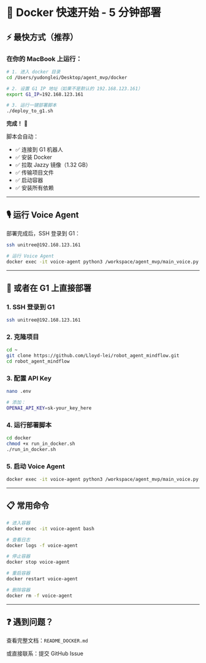 # 🚀 Docker 快速开始 - 5 分钟部署

## ⚡ 最快方式（推荐）

### **在你的 MacBook 上运行：**

```bash
# 1. 进入 docker 目录
cd /Users/yudonglei/Desktop/agent_mvp/docker

# 2. 设置 G1 IP 地址（如果不是默认的 192.168.123.161）
export G1_IP=192.168.123.161

# 3. 运行一键部署脚本
./deploy_to_g1.sh
```

**完成！** 🎉

脚本会自动：
- ✅ 连接到 G1 机器人
- ✅ 安装 Docker
- ✅ 拉取 Jazzy 镜像（1.32 GB）
- ✅ 传输项目文件
- ✅ 启动容器
- ✅ 安装所有依赖

---

## 🎙️ 运行 Voice Agent

部署完成后，SSH 登录到 G1：

```bash
ssh unitree@192.168.123.161

# 运行 Voice Agent
docker exec -it voice-agent python3 /workspace/agent_mvp/main_voice.py
```

---

## 🔄 或者在 G1 上直接部署

### **1. SSH 登录到 G1**

```bash
ssh unitree@192.168.123.161
```

### **2. 克隆项目**

```bash
cd ~
git clone https://github.com/Lloyd-lei/robot_agent_mindflow.git
cd robot_agent_mindflow
```

### **3. 配置 API Key**

```bash
nano .env

# 添加：
OPENAI_API_KEY=sk-your_key_here
```

### **4. 运行部署脚本**

```bash
cd docker
chmod +x run_in_docker.sh
./run_in_docker.sh
```

### **5. 启动 Voice Agent**

```bash
docker exec -it voice-agent python3 /workspace/agent_mvp/main_voice.py
```

---

## 📋 常用命令

```bash
# 进入容器
docker exec -it voice-agent bash

# 查看日志
docker logs -f voice-agent

# 停止容器
docker stop voice-agent

# 重启容器
docker restart voice-agent

# 删除容器
docker rm -f voice-agent
```

---

## ❓ 遇到问题？

查看完整文档：`README_DOCKER.md`

或直接联系：提交 GitHub Issue

